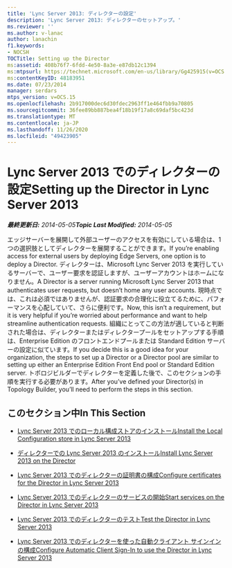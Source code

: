 ```yaml
---
title: 'Lync Server 2013: ディレクターの設定'
description: 'Lync Server 2013: ディレクターのセットアップ。'
ms.reviewer: ''
ms.author: v-lanac
author: lanachin
f1.keywords:
- NOCSH
TOCTitle: Setting up the Director
ms:assetid: 408b76f7-6fdd-4e50-8a3e-e87db12c1394
ms:mtpsurl: https://technet.microsoft.com/en-us/library/Gg425915(v=OCS.15)
ms:contentKeyID: 48183951
ms.date: 07/23/2014
manager: serdars
mtps_version: v=OCS.15
ms.openlocfilehash: 2b917000dec6d30fdec2963ff1e464fbb9a70805
ms.sourcegitcommit: 36fee89bb887bea4f18b19f17a8c69daf5bc423d
ms.translationtype: MT
ms.contentlocale: ja-JP
ms.lasthandoff: 11/26/2020
ms.locfileid: "49423905"
---
```

# <a name="setting-up-the-director-in-lync-server-2013"></a><span data-ttu-id="382ad-103">Lync Server 2013 でのディレクターの設定</span><span class="sxs-lookup"><span data-stu-id="382ad-103">Setting up the Director in Lync Server 2013</span></span>

<div data-xmlns="http://www.w3.org/1999/xhtml">

<div class="topic" data-xmlns="http://www.w3.org/1999/xhtml" data-msxsl="urn:schemas-microsoft-com:xslt" data-cs="https://msdn.microsoft.com/">

<div data-asp="https://msdn2.microsoft.com/asp">



</div>

<div id="mainSection">

<div id="mainBody"><span data-ttu-id="382ad-104">

<span> </span></span><span class="sxs-lookup"><span data-stu-id="382ad-104">

<span> </span></span></span>

<span data-ttu-id="382ad-105">_**最終更新日:** 2014-05-05_</span><span class="sxs-lookup"><span data-stu-id="382ad-105">_**Topic Last Modified:** 2014-05-05_</span></span>

<span data-ttu-id="382ad-106">エッジサーバーを展開して外部ユーザーのアクセスを有効にしている場合は、1つの選択肢としてディレクターを展開することができます。</span><span class="sxs-lookup"><span data-stu-id="382ad-106">If you’re enabling access for external users by deploying Edge Servers, one option is to deploy a Director.</span></span> <span data-ttu-id="382ad-107">ディレクターは、Microsoft Lync Server 2013 を実行しているサーバーで、ユーザー要求を認証しますが、ユーザーアカウントはホームになりません。</span><span class="sxs-lookup"><span data-stu-id="382ad-107">A Director is a server running Microsoft Lync Server 2013 that authenticates user requests, but doesn’t home any user accounts.</span></span> <span data-ttu-id="382ad-108">現時点では、これは必須ではありませんが、認証要求の合理化に役立てるために、パフォーマンスを心配していて、さらに便利です。</span><span class="sxs-lookup"><span data-stu-id="382ad-108">Now, this isn’t a requirement, but it is very helpful if you’re worried about performance and want to help streamline authentication requests.</span></span> <span data-ttu-id="382ad-109">組織にとってこの方法が適していると判断された場合は、ディレクターまたはディレクタープールをセットアップする手順は、Enterprise Edition のフロントエンドプールまたは Standard Edition サーバーの設定に似ています。</span><span class="sxs-lookup"><span data-stu-id="382ad-109">If you decide this is a good idea for your organization, the steps to set up a Director or a Director pool are similar to setting up either an Enterprise Edition Front End pool or Standard Edition server.</span></span> <span data-ttu-id="382ad-110">トポロジビルダーでディレクターを定義した後で、このセクションの手順を実行する必要があります。</span><span class="sxs-lookup"><span data-stu-id="382ad-110">After you’ve defined your Director(s) in Topology Builder, you’ll need to perform the steps in this section.</span></span>

<div>

## <a name="in-this-section"></a><span data-ttu-id="382ad-111">このセクション中</span><span class="sxs-lookup"><span data-stu-id="382ad-111">In This Section</span></span>

  - [<span data-ttu-id="382ad-112">Lync Server 2013 でのローカル構成ストアのインストール</span><span class="sxs-lookup"><span data-stu-id="382ad-112">Install the Local Configuration store in Lync Server 2013</span></span>](lync-server-2013-install-the-local-configuration-store.md)

  - [<span data-ttu-id="382ad-113">ディレクターでの Lync Server 2013 のインストール</span><span class="sxs-lookup"><span data-stu-id="382ad-113">Install Lync Server 2013 on the Director</span></span>](lync-server-2013-install-lync-server-on-the-director.md)

  - [<span data-ttu-id="382ad-114">Lync Server 2013 でのディレクターの証明書の構成</span><span class="sxs-lookup"><span data-stu-id="382ad-114">Configure certificates for the Director in Lync Server 2013</span></span>](lync-server-2013-configure-certificates-for-the-director.md)

  - [<span data-ttu-id="382ad-115">Lync Server 2013 でのディレクターのサービスの開始</span><span class="sxs-lookup"><span data-stu-id="382ad-115">Start services on the Director in Lync Server 2013</span></span>](lync-server-2013-start-services-on-the-director.md)

  - [<span data-ttu-id="382ad-116">Lync Server 2013 でのディレクターのテスト</span><span class="sxs-lookup"><span data-stu-id="382ad-116">Test the Director in Lync Server 2013</span></span>](lync-server-2013-test-the-director.md)

  - [<span data-ttu-id="382ad-117">Lync Server 2013 でのディレクターを使った自動クライアント サインインの構成</span><span class="sxs-lookup"><span data-stu-id="382ad-117">Configure Automatic Client Sign-In to use the Director in Lync Server 2013</span></span>](lync-server-2013-configure-automatic-client-sign-in-to-use-the-director.md)

<span data-ttu-id="382ad-118"></div>

</div>

<span> </span>

</div>

</div>

</span><span class="sxs-lookup"><span data-stu-id="382ad-118"></div>

</div>

<span> </span>

</div>

</div>

</span></span></div>

